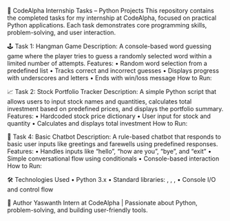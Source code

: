 💼 CodeAlpha Internship Tasks – Python Projects
This repository contains the completed tasks for my internship at CodeAlpha, focused on practical Python applications. Each task demonstrates core programming skills, problem-solving, and user interaction.

🕹️ Task 1: Hangman Game
Description:
A console-based word guessing game where the player tries to guess a randomly selected word within a limited number of attempts.
Features:
• 	Random word selection from a predefined list
• 	Tracks correct and incorrect guesses
• 	Displays progress with underscores and letters
• 	Ends with win/loss message
How to Run:


📈 Task 2: Stock Portfolio Tracker
Description:
A simple Python script that allows users to input stock names and quantities, calculates total investment based on predefined prices, and displays the portfolio summary.
Features:
• 	Hardcoded stock price dictionary
• 	User input for stock and quantity
• 	Calculates and displays total investment
How to Run:


🤖 Task 4: Basic Chatbot
Description:
A rule-based chatbot that responds to basic user inputs like greetings and farewells using predefined responses.
Features:
• 	Handles inputs like “hello”, “how are you”, “bye”, and “exit”
• 	Simple conversational flow using conditionals
• 	Console-based interaction
How to Run:


🛠️ Technologies Used
• 	Python 3.x
• 	Standard libraries: , , , 
• 	Console I/O and control flow

📌 Author
Yaswanth
Intern at CodeAlpha | Passionate about Python, problem-solving, and building user-friendly tools.
